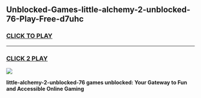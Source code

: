 
## Unblocked-Games-little-alchemy-2-unblocked-76-Play-Free-d7uhc
<h3>
<a href="https://premium76.site?title=little-alchemy-2-unblocked-76&ref=12A">CLICK TO PLAY</a></h3>
<hr>

<h3>
<a href="https://premium76.site?title=little-alchemy-2-unblocked-76&ref=12A">CLICK 2 PLAY</a>
  
</h3>

<a href="https://premium76.site?title=little-alchemy-2-unblocked-76&ref=12A"><img src="https://clearcache.store/games.png"></a>


**little-alchemy-2-unblocked-76 games unblocked: Your Gateway to Fun and Accessible Online Gaming**
